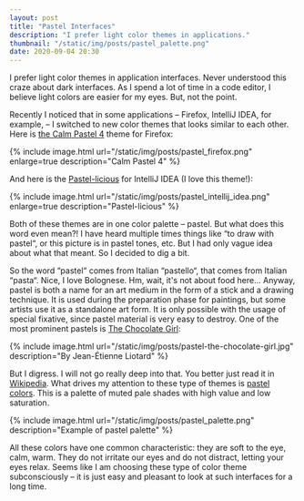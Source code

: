 ```yaml
---
layout: post
title: "Pastel Interfaces"
description: "I prefer light color themes in applications."
thumbnail: "/static/img/posts/pastel_palette.png"
date: 2020-09-04 20:30
---
```


I prefer light color themes in application interfaces. Never understood this craze about
dark interfaces. As I spend a lot of time in a code editor, I believe light colors are 
easier for my eyes. But, not the point.

Recently I noticed that in some applications – Firefox, IntelliJ IDEA, for example, – I
switched to new color themes that looks similar to each other. Here is 
[the Calm Pastel 4][firefox-pastel] theme for Firefox:

{% include image.html url="/static/img/posts/pastel_firefox.png" enlarge=true description="Calm Pastel 4" %}

And here is the [Pastel-licious][intellij-pastel] for IntelliJ IDEA (I love this theme!):

{% include image.html url="/static/img/posts/pastel_intellij_idea.png" enlarge=true description="Pastel-licious" %}

Both of these themes are in one color palette – pastel. But what does this word even mean?!
I have heard multiple times things like “to draw with pastel“, or this picture is in 
pastel tones, etc. But I had only vague idea about what that meant. So I decided to dig
a bit.

So the word “pastel“ comes from Italian “pastello“, that comes from Italian “pasta“. Nice,
I love Bolognese. Hm, wait, it's not about food here... Anyway, pastel is both a name for
an art medium in the form of a stick and a drawing technique. It is used during the 
preparation phase for paintings, but some artists use it as a standalone art form. It is
only possible with the usage of special fixative, since pastel material is very easy
to destroy. One of the most prominent pastels is [The Chocolate Girl](https://en.wikipedia.org/wiki/The_Chocolate_Girl):

{% include image.html url="/static/img/posts/pastel-the-chocolate-girl.jpg" description="By Jean-Étienne Liotard" %}

But I digress. I will not go really deep into that. You better just read it in 
[Wikipedia](https://en.wikipedia.org/wiki/Pastel). What drives my attention to these type
of themes is [pastel colors](https://en.wikipedia.org/wiki/Pastel_(color)). This is a
palette of muted pale shades with high value and low saturation.

{% include image.html url="/static/img/posts/pastel_palette.png" description="Example of pastel palette" %}

All these colors have one common characteristic: they are soft to the eye, calm, warm.
They do not irritate our eyes and do not distract, letting your eyes relax. Seems like
I am choosing these type of color theme subconsciously – it is just easy and pleasant 
to look at such interfaces for a long time.

[firefox-pastel]: https://addons.mozilla.org/en-US/firefox/addon/calm-pastel-4/
[intellij-pastel]: https://plugins.jetbrains.com/plugin/12257-pastel-licious
